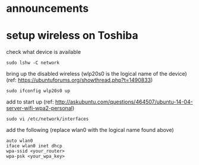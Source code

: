 # announcements

# setup wireless on Toshiba

check what device is available
```
sudo lshw -C network
```

bring up the disabled wireless (wlp20s0 is the logical name of the device) (ref: https://ubuntuforums.org/showthread.php?t=1490833)
```
sudo ifconfig wlp20s0 up
```

add to start up (ref: http://askubuntu.com/questions/464507/ubuntu-14-04-server-wifi-wpa2-personal)
```
sudo vi /etc/network/interfaces
```

add the following (replace wlan0 with the logical name found above)
```
auto wlan0
iface wlan0 inet dhcp
wpa-ssid <your_router>
wpa-psk <your_wpa_key>
```

